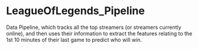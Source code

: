 # LeagueOfLegends_Pipeline
Data Pipeline, which tracks all the top streamers (or streamers currently online), and then uses their information to extract the features relating to the 1st 10 minutes of their last game to predict who will win.
